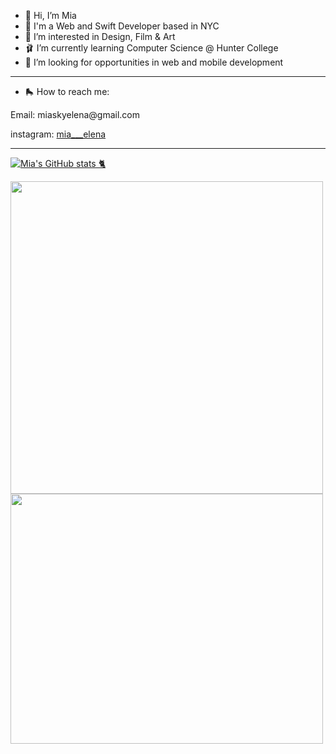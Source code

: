 
- 🎀 Hi, I’m Mia
- 🦩 I'm a Web and Swift Developer based in NYC
- 💮 I’m interested in Design, Film & Art 
- 🩰  I’m currently learning Computer Science @ Hunter College
- 📱 I’m looking for opportunities in web and mobile development 

<hr>

- 🛼 How to reach me: 
<p>Email: miaskyelena@gmail.com</p>
<p>instagram: <a href="https://www.instagram.com/mia___elena/">mia___elena</a></p>

<hr>

[![Mia's GitHub stats 🐈](https://github-readme-stats.vercel.app/api?username=miaskyelena&theme=nightowl&show_icons=true)]([https://github.com/anuraghazra/github-readme-stats](https://github.com/miaskyelena))


 <img src= "https://pbs.twimg.com/profile_images/1527299950073217024/H3Kw4tkF_400x400.jpg" width="500"> <img src= "https://www.hyperakt.com/assets/images/girls-who-code-annual-report-2021-2/GWC-Card-Assets-1.png" width="500" 
     height="400">


<!---
miaskyelena/miaskyelena is a ✨ special ✨ repository because its `README.md` (this file) appears on your GitHub profile.
You can click the Preview link to take a look at your changes.
--->
